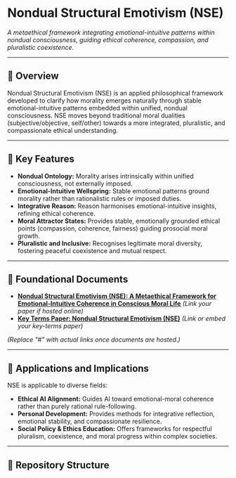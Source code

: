 # Nondual Structural Emotivism (NSE)

*A metaethical framework integrating emotional-intuitive patterns within nondual consciousness, guiding ethical coherence, compassion, and pluralistic coexistence.*

---

## 📖 Overview

Nondual Structural Emotivism (NSE) is an applied philosophical framework developed to clarify how morality emerges naturally through stable emotional-intuitive patterns embedded within unified, nondual consciousness. NSE moves beyond traditional moral dualities (subjective/objective, self/other) towards a more integrated, pluralistic, and compassionate ethical understanding.

---

## 🌟 Key Features

- **Nondual Ontology:** Morality arises intrinsically within unified consciousness, not externally imposed.
- **Emotional-Intuitive Wellspring:** Stable emotional patterns ground morality rather than rationalistic rules or imposed duties.
- **Integrative Reason:** Reason harmonises emotional-intuitive insights, refining ethical coherence.
- **Moral Attractor States:** Provides stable, emotionally grounded ethical points (compassion, coherence, fairness) guiding prosocial moral growth.
- **Pluralistic and Inclusive:** Recognises legitimate moral diversity, fostering peaceful coexistence and mutual respect.

---

## 🧭 Foundational Documents

- [**Nondual Structural Emotivism (NSE): A Metaethical Framework for Emotional-Intuitive Coherence in Conscious Moral Life**](#) *(Link your paper if hosted online)*
- [**Key Terms Paper: Nondual Structural Emotivism (NSE)**](#) *(Link or embed your key-terms paper)*

*(Replace "#" with actual links once documents are hosted.)*

---

## 🚀 Applications and Implications

NSE is applicable to diverse fields:

- **Ethical AI Alignment:** Guides AI toward emotional-moral coherence rather than purely rational rule-following.
- **Personal Development:** Provides methods for integrative reflection, emotional stability, and compassionate resilience.
- **Social Policy & Ethics Education:** Offers frameworks for respectful pluralism, coexistence, and moral progress within complex societies.

---

## 🔨 Repository Structure

